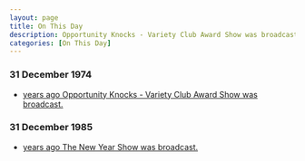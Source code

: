 ```yaml
---
layout: page
title: On This Day
description: Opportunity Knocks - Variety Club Award Show was broadcast.
categories: [On This Day]
---
```


### 31 December 1974
* [<span id="age1"></span> years ago Opportunity Knocks - Variety Club Award Show was broadcast.](/thames%20television/opportunity%20knocks/1974/12/31/opportunity-knocks.html)

### 31 December 1985
* [<span id="age2"></span> years ago The New Year Show was broadcast.](/scottish%20television/1985/12/31/the-new-year-show.html)

<!-- Script for calculating number of years ago -->
<script>
var dob = '19851231';
var year = Number(dob.substr(0, 4));
var month = Number(dob.substr(4, 2)) - 1;
var day = Number(dob.substr(6, 2));
var today = new Date();
var age2 = today.getFullYear() - year;
if (today.getMonth() < month || (today.getMonth() == month && today.getDate() < day)) {
age2--;
}
document.getElementById("age2").innerHTML=age2;
</script>
